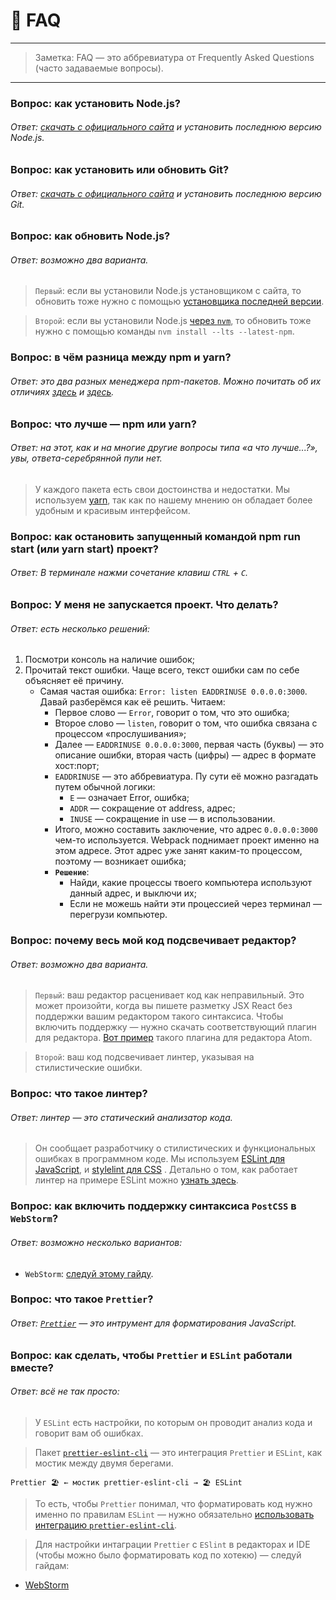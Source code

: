 # 🤔 FAQ

---

> Заметка: FAQ — это аббревиатура от Frequently Asked Questions (часто задаваемые вопросы).

---

### Вопрос: как установить Node.js?
###### Ответ: [скачать с официального сайта](https://nodejs.org/en/) и установить последнюю версию Node.js.


### Вопрос: как установить или обновить Git?
###### Ответ: [скачать с официального сайта](https://git-scm.com/download/) и установить последнюю версию Git.


### Вопрос: как обновить Node.js?
###### Ответ: возможно два варианта.
> `Первый`: если вы установили Node.js установщиком с сайта, то обновить тоже нужно с помощью [установщика последней версии](https://nodejs.org/en/).

> `Второй`: если вы установили Node.js [через `nvm`](https://github.com/creationix/nvm), то обновить тоже нужно с помощью команды `nvm install --lts --latest-npm`.


### Вопрос: в чём разница между npm и yarn?
###### Ответ: это два разных менеджера npm-пакетов. Можно почитать об их отличиях [здесь](https://ua-blog.com/npm-vs-yarn-%D0%BA%D0%B0%D0%BA%D0%BE%D0%B9-%D0%BC%D0%B5%D0%BD%D0%B5%D0%B4%D0%B6%D0%B5%D1%80-%D0%BF%D0%B0%D0%BA%D0%B5%D1%82%D0%BE%D0%B2-%D1%81%D1%82%D0%BE%D0%B8%D1%82-%D0%B8%D1%81%D0%BF%D0%BE%D0%BB/) и [здесь](https://blog.risingstack.com/yarn-vs-npm-node-js-package-managers/).


### Вопрос: что лучше — npm или yarn?
###### Ответ: на этот, как и на многие другие вопросы типа «а что лучше...?», увы, ответа-серебрянной пули нет.
> У каждого пакета есть свои достоинства и недостатки. Мы используем [yarn](https://yarnpkg.com/en/docs), так как по нашему мнению он обладает более удобным и красивым интерфейсом.


### Вопрос: как остановить запущенный командой npm run start (или yarn start) проект?
###### Ответ: В терминале нажми сочетание клавиш `CTRL` + `C`.


### Вопрос: У меня не запускается проект. Что делать?
###### Ответ: есть несколько решений:

1. Посмотри консоль на наличие ошибок;
2. Прочитай текст ошибки. Чаще всего, текст ошибки сам по себе объясняет её причину.
    + Самая частая ошибка: `Error: listen EADDRINUSE 0.0.0.0:3000`. Давай разберёмся как её решить. Читаем:
        + Первое слово — `Error`, говорит о том, что это ошибка;
        + Второе слово — `listen`, говорит о том, что ошибка связана с процессом «прослушивания»;
        + Далее — `EADDRINUSE 0.0.0.0:3000`, первая часть (буквы) — это описание ошибки, вторая часть (цифры) — адрес в формате хост:порт;
        + `EADDRINUSE` — это аббревиатура. Пу сути её можно разгадать путем обычной логики:
            + `E` — означает Error, ошибка;
            + `ADDR` — сокращение от address, адрес;
            + `INUSE` — сокращение in use — в использовании.
        + Итого, можно составить заключение, что адрес `0.0.0.0:3000` чем-то используется. Webpack поднимает проект именно на этом адресе. Этот адрес уже занят каким-то процессом, поэтому — возникает ошибка;
        + **`Решение`**:
            + Найди, какие процессы твоего компьютера используют данный адрес, и выключи их;
            + Если не можешь найти эти процессией через терминал — перегрузи компьютер.
     

### Вопрос: почему весь мой код подсвечивает редактор?
###### Ответ: возможно два варианта.
> `Первый`: ваш редактор расценивает код как неправильный. Это может произойти, когда вы пишете разметку JSX React без поддержки вашим редактором такого синтаксиса. Чтобы включить поддержку — нужно скачать соответствующий плагин для редактора. [Вот пример](https://atom.io/packages/language-babel) такого плагина для редактора Atom.

> `Второй`: ваш код подсвечивает линтер, указывая на стилистические ошибки.


### Вопрос: что такое линтер?
###### Ответ: линтер — это статический анализатор кода.
> Он сообщает разработчику о стилистических и функциональных ошибках в программном коде. Мы используем [ESLint для JavaScript](https://eslint.org/), и [stylelint для CSS](https://stylelint.io/) . Детально о том, как работает линтер на примере ESLint можно [узнать здесь](https://www.youtube.com/watch?v=hppJw2REb8g).


### Вопрос: как включить поддержку синтаксиса `PostCSS` в `WebStorm`?
###### Ответ: возможно несколько вариантов:
- `WebStorm`: [следуй этому гайду](https://plugins.jetbrains.com/plugin/8578-postcss-support).


### Вопрос: что такое `Prettier`? 
###### Ответ: [`Prettier`](https://prettier.io/) — это интрумент для форматирования JavaScript.


### Вопрос: как сделать, чтобы `Prettier` и `ESLint` работали вместе?
###### Ответ: всё не так просто:

> У `ESLint` есть настройки, по которым он проводит анализ кода и говорит вам об ошибках.

> Пакет [`prettier-eslint-cli`](https://github.com/prettier/prettier-eslint-cli) — это интеграция `Prettier` и `ESLint`, как мостик между двумя берегами.

```
Prettier 🏖 ← мостик prettier-eslint-cli → 🏖 ESLint
```

> То есть, чтобы `Prettier` понимал, что форматировать код нужно именно по правилам `ESLint` — нужно обязательно [использовать интеграцию `prettier-eslint-cli`](https://github.com/prettier/prettier-eslint-cli#installation).

> Для настройки интаграции `Prettier` с `ESlint` в редакторах и IDE (чтобы можно было форматировать код по хотекю) — следуй гайдам:
+ [WebStorm](https://prettier.io/docs/en/webstorm.html#using-prettier-with-eslint)
